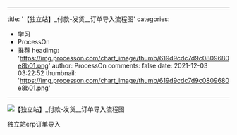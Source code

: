 
---
title: '【独立站】_付款-发货__订单导入流程图'
categories: 
 - 学习
 - ProcessOn
 - 推荐
headimg: 'https://img.processon.com/chart_image/thumb/619d9cdc7d9c0809680e8b01.png'
author: ProcessOn
comments: false
date: 2021-12-03 03:22:52
thumbnail: 'https://img.processon.com/chart_image/thumb/619d9cdc7d9c0809680e8b01.png'
---

<div>   
<img class="thumb" alt="【独立站】_付款-发货__订单导入流程图" src="https://img.processon.com/chart_image/thumb/619d9cdc7d9c0809680e8b01.png" referrerpolicy="no-referrer">
<p>独立站erp订单导入</p>  
</div>
            